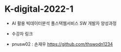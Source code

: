 # K-digital-2022-1
+ AI 활용 빅데이터분석 풀스택웹서비스 SW 개발자 양성과정
 
+ 수강자 링크 
 + pnusw02 : 손재우 https://github.com/thswodn1234
